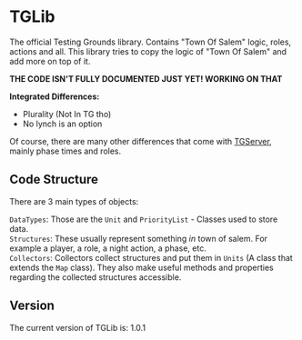 # TGLib

The official Testing Grounds library. Contains "Town Of Salem" logic, roles, actions and all. This library tries to copy the logic of "Town Of Salem" and add more on top of it. 

**THE CODE ISN'T FULLY DOCUMENTED JUST YET! WORKING ON THAT**

**Integrated Differences:**

- Plurality (Not In TG tho)
- No lynch is an option

Of course, there are many other differences that come with [TGServer](https://github.com/GoogleFeud/TGServer), mainly phase times and roles.

## Code Structure

There are 3 main types of objects: 

`DataTypes`: Those are the `Unit` and `PriorityList` - Classes used to store data.      
`Structures`: These usually represent something *in* town of salem. For example a player, a role, a night action, a phase, etc.       
`Collectors`: Collectors collect structures and put them in `Units` (A class that extends the `Map` class). They also make useful methods and properties regarding the collected structures accessible.              

## Version 

The current version of TGLib is: 1.0.1


